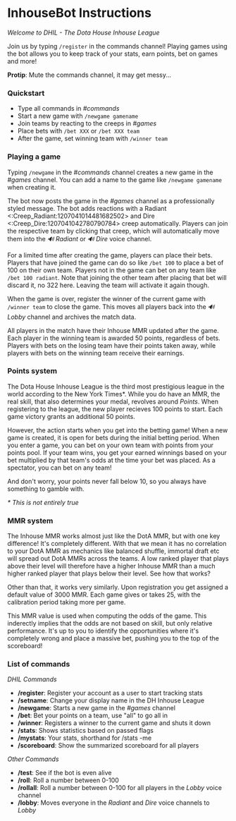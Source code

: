 # InhouseBot Instructions

*Welcome to DHIL - The Dota House Inhouse League*

Join us by typing `/register` in the commands channel! Playing games using the bot allows you to keep track of your stats, earn points, bet on games and more!

**Protip**: Mute the commands channel, it may get messy...

### Quickstart

- Type all commands in *#commands*
- Start a new game with `/newgame gamename`
- Join teams by reacting to the creeps in *#games*
- Place bets with `/bet XXX` or `/bet XXX team`
- After the game, set winning team with `/winner team`

### Playing a game

Typing `/newgame` in the *#commands* channel creates a new game in the *#games* channel. You can add a name to the game like `/newgame gamename` when creating it. 

The bot now posts the game in the *#games* channel as a professionally styled message. The bot adds reactions with a Radiant <:Creep_Radiant:1207041014481682502> and Dire <:Creep_Dire:1207041042780790784> creep automatically. Players can join the respective team by clicking that creep, which will automatically move them into the *:loud_sound: Radiant* or *:loud_sound: Dire* voice channel. 

For a limited time after creating the game, players can place their bets. Players that have joined the game can do so like `/bet 100` to place a bet of 100 on their own team. Players not in the game can bet on any team like `/bet 100 radiant`. Note that joining the other team after placing that bet will discard it, no 322 here. Leaving the team will activate it again though.

When the game is over, register the winner of the current game with `/winner team` to close the game. This moves all players back into the *:loud_sound:Lobby* channel and archives the match data.

All players in the match have their Inhouse MMR updated after the game. Each player in the winning team is awarded 50 points, regardless of bets. Players with bets on the losing team have their points taken away, while players with bets on the winning team receive their earnings.

### Points system

The Dota House Inhouse League is the third most prestigious league in the world according to the New York Times\*. While you do have an MMR, the real skill, that also determines your medal, revolves around *Points*. When registering to the league, the new player recieves 100 points to start. Each game victory grants an additional 50 points. 

However, the action starts when you get into the betting game! When a new game is created, it is open for bets during the initial betting period. When you enter a game, you can bet on your own team with points from your points pool. If your team wins, you get your earned winnings based on your bet multiplied by that team's odds at the time your bet was placed. As a spectator, you can bet on any team!

And don't worry, your points never fall below 10, so you always have something to gamble with.

*\* This is not entirely true*

### MMR system

The Inhouse MMR works almost just like the DotA MMR, but with one key difference! It's completely different. With that we mean it has no correlation to your DotA MMR as mechanics like balanced shuffle, immortal draft etc will spread out DotA MMRs across the teams. A low ranked player that plays above their level will therefore have a higher Inhouse MMR than a much higher ranked player that plays below their level. See how that works?

Other than that, it works very similarly. Upon registration you get assigned a default value of 3000 MMR. Each game gives or takes 25, with the calibration period taking more per game.

This MMR value is used when computing the odds of the game. This inderectly implies that the odds are not based on skill, but only relative performance. It's up to you to identify the opportunities where it's completely wrong and place a massive bet, pushing you to the top of the scoreboard!

### List of commands

*DHIL Commands*

- **/register**: Register your account as a user to start tracking stats
- **/setname**: Change your display name in the DH Inhouse League
- **/newgame**: Starts a new game in the *#games* channel
- **/bet**: Bet your points on a team, use "all" to go all in
- **/winner**: Registers a winner to the current game and shuts it down
- **/stats**: Shows statistics based on passed flags
- **/mystats**: Your stats, shorthand for /stats -me
- **/scoreboard**: Show the summarized scoreboard for all players

*Other Commands*

- **/test**: See if the bot is even alive
- **/roll**: Roll a number between 0-100
- **/rollall**: Roll a number between 0-100 for all players in the *Lobby* voice channel
- **/lobby**: Moves everyone in the *Radiant* and *Dire* voice channels to *Lobby*